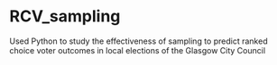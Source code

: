 # RCV_sampling
Used Python to study the effectiveness of sampling to predict ranked choice voter outcomes in local elections of the Glasgow City Council
